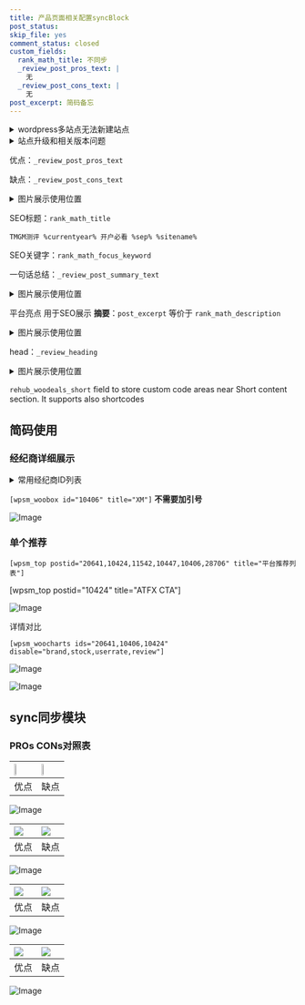 ```yaml
---
title: 产品页面相关配置syncBlock
post_status: 
skip_file: yes
comment_status: closed
custom_fields:
  rank_math_title: 不同步
  _review_post_pros_text: |
    无
  _review_post_cons_text: |
    无
post_excerpt: 简码备忘
---
```

<details><summary>wordpress多站点无法新建站点</summary>

<li>和报错需要清理cookies一样的原因</li>
<li>wp-config.php里面<code>define( 'SUBDOMAIN_INSTALL', false );//子域名安装</code></li>
<li>新建子站点是用<code>define( 'SUBDOMAIN_INSTALL', true);//子域名安装</code> 完成以后，改成<code>false</code></li>
</details>

<details><summary>站点升级和相关版本问题</summary>

<p>wordpress：5.9.9
woocommerce：7.5.1
出现问题的地方：主题选项里面>><strong>Product layout >>compact style</strong></p>
<p>如何出现没有用过的字段 导致无法保存。先导出配置 然后进行修改，后面再次恢复即可。</p>
<p>出现部分字段无法显示时，需要返回默认布局后，对产品进行保存就好了。</p>
<p></p>
</details>

优点：`_review_post_pros_text`

缺点：`_review_post_cons_text`

<details><summary>图片展示使用位置</summary>

<img src="https://prod-files-secure.s3.us-west-2.amazonaws.com/39ed1227-6d7d-4570-be36-9ccd4a2c4241/f51d3d83-55d4-4bdf-9604-f37ec77ab556/Untitled.png?X-Amz-Algorithm=AWS4-HMAC-SHA256&X-Amz-Content-Sha256=UNSIGNED-PAYLOAD&X-Amz-Credential=ASIAZI2LB466YC75SI25%2F20250803%2Fus-west-2%2Fs3%2Faws4_request&X-Amz-Date=20250803T225519Z&X-Amz-Expires=3600&X-Amz-Security-Token=IQoJb3JpZ2luX2VjEPr%2F%2F%2F%2F%2F%2F%2F%2F%2F%2FwEaCXVzLXdlc3QtMiJGMEQCIHQeaRuR5Q9D9g27JiLi%2Fj50v24eGkAzVctSZc9uiIxAAiBeUzODTa2tYuiJ07QjNb8IPfVYLAG1HyG16um2US%2B6Lir%2FAwgzEAAaDDYzNzQyMzE4MzgwNSIMqb8gCVEbek1yhv3hKtwDAh7%2FUvNMsItA4lwVIpe4e0GOdcJPGOhbjDZjBb83F40KIPitdLS%2BsLHDSH%2F7Ca%2BN4mYdzp3PQdU0tWOJ39rTqR8Sp1qYEhV7OH9kzydcNpQNf4iybQIajstUzKidtyu5HMjRmndUe4k18miV3Ov4hE9Ih4WVtGmQOASMZyZM2KXvnWk2%2BB%2Bbxoc8WD%2Fton4R%2B0mORfEeJHLiG1f3BWooTHad0R%2B6UABzq1pQtQrTYFbymLGqCuLXEgL2BakRXMzaBgCI8IgGUKAneXoXAebfzndMna5URCCJN5zcd72KR%2BfXe0n7YtYlumtQVz4eurwEqtjZVsj%2FwAjDRRQD0jUe%2FgQrKmX7XmgPC%2BEqd%2Fh5DxkypKuG7soRvsPibXeTx6T1X77FAqpSlrYt0EI2JujJcyIh5OS385N9lk63an4C7UHfWWirgqYYmcIkjMQdH%2BQ2K62j169r6Y%2F%2BxbkoqD0wZwU0OP%2BSklnRdDSJnW7OLMa1HYqDSdJt6k94l%2B8WmmRZc5SyLIBHmF2cmvAX6VS1QvcU%2BMBCGH7fvfRVfK8Bv0moVdGsjDencZB38%2BfYMJzHOSw%2BUsKQgTTIWtj7%2FtO3tMPPeXp10bfqgC%2BBU0q4RkwA94STQGGqlfbUot4w%2BL%2B%2BxAY6pgGWM8SXvo48BS8RPrpOpLMbgco3wCDnMUGJhYuEUefCRoFxRoZ9Me44XvTtvzwu3W4aja6kM8G3x7gt%2Fu%2B4VisRxlxNh4SrebkychBpy7rK4I0%2B%2BvVbfdKcy7lamne68mcTZCQRHcLMVHgo0bDJeFDzwPPoLesMLYB2MPPuf0YX7ML%2BtBgt9BQyXqAK7OKKM%2BfPQxgWTrkxEoUpHIyyMHK5wmIGQzIV&X-Amz-Signature=63a4661895e8254aee6224a070f1c2490e78976452c01553e13653ca6760d819&X-Amz-SignedHeaders=host&x-amz-checksum-mode=ENABLED&x-id=GetObject" alt="Image">
</details>

SEO标题：`rank_math_title`

`TMGM测评 %currentyear% 开户必看 %sep% %sitename%`

SEO关键字：`rank_math_focus_keyword`

一句话总结：`_review_post_summary_text`

<details><summary>图片展示使用位置</summary>

<img src="https://prod-files-secure.s3.us-west-2.amazonaws.com/39ed1227-6d7d-4570-be36-9ccd4a2c4241/4b96a922-296c-4f4e-8630-d1c870cbce01/Untitled.png?X-Amz-Algorithm=AWS4-HMAC-SHA256&X-Amz-Content-Sha256=UNSIGNED-PAYLOAD&X-Amz-Credential=ASIAZI2LB466TAYIHAGR%2F20250803%2Fus-west-2%2Fs3%2Faws4_request&X-Amz-Date=20250803T225520Z&X-Amz-Expires=3600&X-Amz-Security-Token=IQoJb3JpZ2luX2VjEPr%2F%2F%2F%2F%2F%2F%2F%2F%2F%2FwEaCXVzLXdlc3QtMiJHMEUCIQC8Veb1iSnRkqXsrZtm3TNznRaUU0M9XkByAb8Zhs8augIgLJrf5VsrMU2RmZvBL5zkPn5A5VB7kbNzypW57fQA6MUq%2FwMIMxAAGgw2Mzc0MjMxODM4MDUiDKZTsq%2BeaPqRQTaPlyrcA1jSwkT7V2AEGraWqftCNq66WhiJYAdh0xj8Wt5nuUl%2BHxeMO%2B%2Bs6X7PYmKyieWZjU9L4xUajp%2B1Fjyr9XDy08w7JEBUbtPMqQYk04pF71lgqLgkl9p%2BXzqezd05y%2FnFGluLRDHG9hokMTwgL%2F%2FG2M3K8i%2FvSrbkiE0H1mfBlT4c6xBM95wagSBchM5tS6NrLPDzJXDjySSN75IfyX%2FWxwag3g9r119jyb1qKvSMEW6OFPgBGEOKhB%2FTHWvg6KYTxuQYmkmDZljB3n%2Fcj5cTaXzjBf5zPwqAVDlcRkUse%2F8cI8SBauBKU9UldcW5o7HA9inRRaLk3S2hXQb0BPHEUP9FPShz1bzp2zhFvHXD1xnBbUeLZFY8Cxyl1K1siOMltPDJz1LuHLuFRKYckpv2cGYQ8hIi8WNBp2bZlreSAidJX2JD96GnKMhdKBIxnj%2Fuisf9RQ3AQN42DZldphXAdcSh2cUcW0PnDI8WotNWKc0T1RcP5XIGqKkJkBO4DnpDx0xK5zl4YtEtjney6ovb2gWXC6I1zfk46FYMaG7PRh3dOHVWwyfX5rx1BmdLFK1jdb9fFmDr81Hl1AZKl8Pv5IR5oU29G8WDnV9PN3hS3XvndIdqIUW7NsyO%2BdntMI%2FAvsQGOqUB%2FVgkx3ozud1q62PwoE8dhpo7qByRBTm9R25LUibVPuX30tKzL1tdJiOvo%2FTDGzZxeuLO59UjaXHobdKyCAq1cJh9%2BRC2%2F4a1D7b7jUHxTO91vkCMk6MK4eC9P3BhJzsK52ikbQo%2BXNqottZGqWJhSssMVGUKm7UnTInGpqm8Ufh3qC69%2FUlTtEmeIvc%2FVTzqtK3%2BAVpzMdF5S7qOe0F8CbgC4iyw&X-Amz-Signature=895dadb39cc5085bbcd75b26c744b0248260021179a09ea26059512171ccd248&X-Amz-SignedHeaders=host&x-amz-checksum-mode=ENABLED&x-id=GetObject" alt="Image">
</details>

平台亮点 用于SEO展示 **摘要**：`post_excerpt`  等价于 `rank_math_description`

<details><summary>图片展示使用位置</summary>

<img src="https://prod-files-secure.s3.us-west-2.amazonaws.com/39ed1227-6d7d-4570-be36-9ccd4a2c4241/1ee11f63-b60a-4dfe-a7a7-d58ff23b5d88/Untitled.png?X-Amz-Algorithm=AWS4-HMAC-SHA256&X-Amz-Content-Sha256=UNSIGNED-PAYLOAD&X-Amz-Credential=ASIAZI2LB4662JZOICGU%2F20250803%2Fus-west-2%2Fs3%2Faws4_request&X-Amz-Date=20250803T225520Z&X-Amz-Expires=3600&X-Amz-Security-Token=IQoJb3JpZ2luX2VjEPr%2F%2F%2F%2F%2F%2F%2F%2F%2F%2FwEaCXVzLXdlc3QtMiJGMEQCIBpsRSy7WV6PdiPoGn8pGLUItAIy6ZzwZvf4CNptWN1SAiAd4WjCctAFMDN0e5SuYcrZ668cCQcIWbjwuNiPnLaVPir%2FAwgzEAAaDDYzNzQyMzE4MzgwNSIMt8WL1or1Z7JEsBo6KtwDgmKB840cUP7DcAzhDSu0K2wvhIZZjnhbPWRXclYPfuR6odbOXn6jGasszz27hoL0AbgN0xolngbDm82Z61GiWWwaUSCBfdeSxmPZQb1eyt7aTo6uzjAqUdZYfF526wDGd%2Fp8mAF%2Fxqf18t6S22zo9%2FXoWA7ju8VHA2EaPktijUPVkzlegcMdOh2LeiSOkdfZ3nyVWSEpHb2%2Bzr5MOe%2BiwXDtzpgJMrZEOSmfOuyqX9ZC3GGzt9Ty8U1duLIwO43WFH2YftIkv%2FtAHXLQnLv9KUOndC5nZ9c%2FtIZEJ5%2F9EcNGx%2FQup9nwre5npLr2TU8vAO8ifU63IzD64edMo2LtudoFkzqxUm2%2Fxoem68t35W6JRuDUKp3FjMYIi9j2lVS%2Fn9ILKrWbIERgWPz7lS6BzVM0hMrkNJIwtWgUs0WlHhP1LIobQfDwrvhGSOa4DpXNEQtxDoWOTdyCQvPobWX%2FVtTCLSB1Qd8svE6ayUaaPkqlUL3rX1eirJcf1qut5F3Tfl5VycyoHa%2BaSqOx44yifjQ6dwz82K2vs57XBtCwMGgqWbbGn%2FvEP68L08Vkae5CBanB%2FlqzanhJ%2BxEui6SDG%2BVkPAxzJYQP0DCnFmbkDFnO0DSBEhQwAPN9psMwm8C%2BxAY6pgHQpePaCyL7%2FoiOrvDhXzDfZLVP7IYwTMj%2Fqo20M3YSb8J26nJmpOnjWOCiQspD5FlFJ2QnR62wSPx%2B06wfoXYqyRe9JlqCoUyv%2FBpVqb5a%2FjRNTzZJPCQehskebtZ1bNSMcCydlaE2JqOKN4C7mA7cqYxD28hb%2FNfhhvjXE2agekBBPSk8XIJujO%2BgcqneStprv4TW9jlYeyQJfT69zzhketWCwPF2&X-Amz-Signature=2c674b06103505429867739ae94cf029acd210d1b16a1dc40002eb81685df30f&X-Amz-SignedHeaders=host&x-amz-checksum-mode=ENABLED&x-id=GetObject" alt="Image">
<img src="https://prod-files-secure.s3.us-west-2.amazonaws.com/39ed1227-6d7d-4570-be36-9ccd4a2c4241/ad4118b5-78d8-4fbe-801e-3b29b5d99c01/Untitled.png?X-Amz-Algorithm=AWS4-HMAC-SHA256&X-Amz-Content-Sha256=UNSIGNED-PAYLOAD&X-Amz-Credential=ASIAZI2LB4662JZOICGU%2F20250803%2Fus-west-2%2Fs3%2Faws4_request&X-Amz-Date=20250803T225520Z&X-Amz-Expires=3600&X-Amz-Security-Token=IQoJb3JpZ2luX2VjEPr%2F%2F%2F%2F%2F%2F%2F%2F%2F%2FwEaCXVzLXdlc3QtMiJGMEQCIBpsRSy7WV6PdiPoGn8pGLUItAIy6ZzwZvf4CNptWN1SAiAd4WjCctAFMDN0e5SuYcrZ668cCQcIWbjwuNiPnLaVPir%2FAwgzEAAaDDYzNzQyMzE4MzgwNSIMt8WL1or1Z7JEsBo6KtwDgmKB840cUP7DcAzhDSu0K2wvhIZZjnhbPWRXclYPfuR6odbOXn6jGasszz27hoL0AbgN0xolngbDm82Z61GiWWwaUSCBfdeSxmPZQb1eyt7aTo6uzjAqUdZYfF526wDGd%2Fp8mAF%2Fxqf18t6S22zo9%2FXoWA7ju8VHA2EaPktijUPVkzlegcMdOh2LeiSOkdfZ3nyVWSEpHb2%2Bzr5MOe%2BiwXDtzpgJMrZEOSmfOuyqX9ZC3GGzt9Ty8U1duLIwO43WFH2YftIkv%2FtAHXLQnLv9KUOndC5nZ9c%2FtIZEJ5%2F9EcNGx%2FQup9nwre5npLr2TU8vAO8ifU63IzD64edMo2LtudoFkzqxUm2%2Fxoem68t35W6JRuDUKp3FjMYIi9j2lVS%2Fn9ILKrWbIERgWPz7lS6BzVM0hMrkNJIwtWgUs0WlHhP1LIobQfDwrvhGSOa4DpXNEQtxDoWOTdyCQvPobWX%2FVtTCLSB1Qd8svE6ayUaaPkqlUL3rX1eirJcf1qut5F3Tfl5VycyoHa%2BaSqOx44yifjQ6dwz82K2vs57XBtCwMGgqWbbGn%2FvEP68L08Vkae5CBanB%2FlqzanhJ%2BxEui6SDG%2BVkPAxzJYQP0DCnFmbkDFnO0DSBEhQwAPN9psMwm8C%2BxAY6pgHQpePaCyL7%2FoiOrvDhXzDfZLVP7IYwTMj%2Fqo20M3YSb8J26nJmpOnjWOCiQspD5FlFJ2QnR62wSPx%2B06wfoXYqyRe9JlqCoUyv%2FBpVqb5a%2FjRNTzZJPCQehskebtZ1bNSMcCydlaE2JqOKN4C7mA7cqYxD28hb%2FNfhhvjXE2agekBBPSk8XIJujO%2BgcqneStprv4TW9jlYeyQJfT69zzhketWCwPF2&X-Amz-Signature=465e5d1a735369c548aa9f4b6a497750a250f286f0a777df7c848a68fbe3a226&X-Amz-SignedHeaders=host&x-amz-checksum-mode=ENABLED&x-id=GetObject" alt="Image">
<img src="https://prod-files-secure.s3.us-west-2.amazonaws.com/39ed1227-6d7d-4570-be36-9ccd4a2c4241/a38cf7c9-a79c-4b64-9e94-13589fe0758b/Untitled.png?X-Amz-Algorithm=AWS4-HMAC-SHA256&X-Amz-Content-Sha256=UNSIGNED-PAYLOAD&X-Amz-Credential=ASIAZI2LB4662JZOICGU%2F20250803%2Fus-west-2%2Fs3%2Faws4_request&X-Amz-Date=20250803T225520Z&X-Amz-Expires=3600&X-Amz-Security-Token=IQoJb3JpZ2luX2VjEPr%2F%2F%2F%2F%2F%2F%2F%2F%2F%2FwEaCXVzLXdlc3QtMiJGMEQCIBpsRSy7WV6PdiPoGn8pGLUItAIy6ZzwZvf4CNptWN1SAiAd4WjCctAFMDN0e5SuYcrZ668cCQcIWbjwuNiPnLaVPir%2FAwgzEAAaDDYzNzQyMzE4MzgwNSIMt8WL1or1Z7JEsBo6KtwDgmKB840cUP7DcAzhDSu0K2wvhIZZjnhbPWRXclYPfuR6odbOXn6jGasszz27hoL0AbgN0xolngbDm82Z61GiWWwaUSCBfdeSxmPZQb1eyt7aTo6uzjAqUdZYfF526wDGd%2Fp8mAF%2Fxqf18t6S22zo9%2FXoWA7ju8VHA2EaPktijUPVkzlegcMdOh2LeiSOkdfZ3nyVWSEpHb2%2Bzr5MOe%2BiwXDtzpgJMrZEOSmfOuyqX9ZC3GGzt9Ty8U1duLIwO43WFH2YftIkv%2FtAHXLQnLv9KUOndC5nZ9c%2FtIZEJ5%2F9EcNGx%2FQup9nwre5npLr2TU8vAO8ifU63IzD64edMo2LtudoFkzqxUm2%2Fxoem68t35W6JRuDUKp3FjMYIi9j2lVS%2Fn9ILKrWbIERgWPz7lS6BzVM0hMrkNJIwtWgUs0WlHhP1LIobQfDwrvhGSOa4DpXNEQtxDoWOTdyCQvPobWX%2FVtTCLSB1Qd8svE6ayUaaPkqlUL3rX1eirJcf1qut5F3Tfl5VycyoHa%2BaSqOx44yifjQ6dwz82K2vs57XBtCwMGgqWbbGn%2FvEP68L08Vkae5CBanB%2FlqzanhJ%2BxEui6SDG%2BVkPAxzJYQP0DCnFmbkDFnO0DSBEhQwAPN9psMwm8C%2BxAY6pgHQpePaCyL7%2FoiOrvDhXzDfZLVP7IYwTMj%2Fqo20M3YSb8J26nJmpOnjWOCiQspD5FlFJ2QnR62wSPx%2B06wfoXYqyRe9JlqCoUyv%2FBpVqb5a%2FjRNTzZJPCQehskebtZ1bNSMcCydlaE2JqOKN4C7mA7cqYxD28hb%2FNfhhvjXE2agekBBPSk8XIJujO%2BgcqneStprv4TW9jlYeyQJfT69zzhketWCwPF2&X-Amz-Signature=cfebbc9f22c04cef0e0101bbbebe8dedc7fdbb66117fa1637a6612969d28dd84&X-Amz-SignedHeaders=host&x-amz-checksum-mode=ENABLED&x-id=GetObject" alt="Image">
<img src="https://prod-files-secure.s3.us-west-2.amazonaws.com/39ed1227-6d7d-4570-be36-9ccd4a2c4241/7da6fc1e-d2ac-42ae-8c75-cb5749aa18f6/Untitled.png?X-Amz-Algorithm=AWS4-HMAC-SHA256&X-Amz-Content-Sha256=UNSIGNED-PAYLOAD&X-Amz-Credential=ASIAZI2LB4662JZOICGU%2F20250803%2Fus-west-2%2Fs3%2Faws4_request&X-Amz-Date=20250803T225520Z&X-Amz-Expires=3600&X-Amz-Security-Token=IQoJb3JpZ2luX2VjEPr%2F%2F%2F%2F%2F%2F%2F%2F%2F%2FwEaCXVzLXdlc3QtMiJGMEQCIBpsRSy7WV6PdiPoGn8pGLUItAIy6ZzwZvf4CNptWN1SAiAd4WjCctAFMDN0e5SuYcrZ668cCQcIWbjwuNiPnLaVPir%2FAwgzEAAaDDYzNzQyMzE4MzgwNSIMt8WL1or1Z7JEsBo6KtwDgmKB840cUP7DcAzhDSu0K2wvhIZZjnhbPWRXclYPfuR6odbOXn6jGasszz27hoL0AbgN0xolngbDm82Z61GiWWwaUSCBfdeSxmPZQb1eyt7aTo6uzjAqUdZYfF526wDGd%2Fp8mAF%2Fxqf18t6S22zo9%2FXoWA7ju8VHA2EaPktijUPVkzlegcMdOh2LeiSOkdfZ3nyVWSEpHb2%2Bzr5MOe%2BiwXDtzpgJMrZEOSmfOuyqX9ZC3GGzt9Ty8U1duLIwO43WFH2YftIkv%2FtAHXLQnLv9KUOndC5nZ9c%2FtIZEJ5%2F9EcNGx%2FQup9nwre5npLr2TU8vAO8ifU63IzD64edMo2LtudoFkzqxUm2%2Fxoem68t35W6JRuDUKp3FjMYIi9j2lVS%2Fn9ILKrWbIERgWPz7lS6BzVM0hMrkNJIwtWgUs0WlHhP1LIobQfDwrvhGSOa4DpXNEQtxDoWOTdyCQvPobWX%2FVtTCLSB1Qd8svE6ayUaaPkqlUL3rX1eirJcf1qut5F3Tfl5VycyoHa%2BaSqOx44yifjQ6dwz82K2vs57XBtCwMGgqWbbGn%2FvEP68L08Vkae5CBanB%2FlqzanhJ%2BxEui6SDG%2BVkPAxzJYQP0DCnFmbkDFnO0DSBEhQwAPN9psMwm8C%2BxAY6pgHQpePaCyL7%2FoiOrvDhXzDfZLVP7IYwTMj%2Fqo20M3YSb8J26nJmpOnjWOCiQspD5FlFJ2QnR62wSPx%2B06wfoXYqyRe9JlqCoUyv%2FBpVqb5a%2FjRNTzZJPCQehskebtZ1bNSMcCydlaE2JqOKN4C7mA7cqYxD28hb%2FNfhhvjXE2agekBBPSk8XIJujO%2BgcqneStprv4TW9jlYeyQJfT69zzhketWCwPF2&X-Amz-Signature=766d2567e7859a35ca4e3fd3b5b0d37f84007739a8db88b22c14883bbfc5bdac&X-Amz-SignedHeaders=host&x-amz-checksum-mode=ENABLED&x-id=GetObject" alt="Image">
<img src="https://prod-files-secure.s3.us-west-2.amazonaws.com/39ed1227-6d7d-4570-be36-9ccd4a2c4241/7e97f40a-eaee-47f5-b2f9-475f96808fa7/Untitled.png?X-Amz-Algorithm=AWS4-HMAC-SHA256&X-Amz-Content-Sha256=UNSIGNED-PAYLOAD&X-Amz-Credential=ASIAZI2LB4662JZOICGU%2F20250803%2Fus-west-2%2Fs3%2Faws4_request&X-Amz-Date=20250803T225520Z&X-Amz-Expires=3600&X-Amz-Security-Token=IQoJb3JpZ2luX2VjEPr%2F%2F%2F%2F%2F%2F%2F%2F%2F%2FwEaCXVzLXdlc3QtMiJGMEQCIBpsRSy7WV6PdiPoGn8pGLUItAIy6ZzwZvf4CNptWN1SAiAd4WjCctAFMDN0e5SuYcrZ668cCQcIWbjwuNiPnLaVPir%2FAwgzEAAaDDYzNzQyMzE4MzgwNSIMt8WL1or1Z7JEsBo6KtwDgmKB840cUP7DcAzhDSu0K2wvhIZZjnhbPWRXclYPfuR6odbOXn6jGasszz27hoL0AbgN0xolngbDm82Z61GiWWwaUSCBfdeSxmPZQb1eyt7aTo6uzjAqUdZYfF526wDGd%2Fp8mAF%2Fxqf18t6S22zo9%2FXoWA7ju8VHA2EaPktijUPVkzlegcMdOh2LeiSOkdfZ3nyVWSEpHb2%2Bzr5MOe%2BiwXDtzpgJMrZEOSmfOuyqX9ZC3GGzt9Ty8U1duLIwO43WFH2YftIkv%2FtAHXLQnLv9KUOndC5nZ9c%2FtIZEJ5%2F9EcNGx%2FQup9nwre5npLr2TU8vAO8ifU63IzD64edMo2LtudoFkzqxUm2%2Fxoem68t35W6JRuDUKp3FjMYIi9j2lVS%2Fn9ILKrWbIERgWPz7lS6BzVM0hMrkNJIwtWgUs0WlHhP1LIobQfDwrvhGSOa4DpXNEQtxDoWOTdyCQvPobWX%2FVtTCLSB1Qd8svE6ayUaaPkqlUL3rX1eirJcf1qut5F3Tfl5VycyoHa%2BaSqOx44yifjQ6dwz82K2vs57XBtCwMGgqWbbGn%2FvEP68L08Vkae5CBanB%2FlqzanhJ%2BxEui6SDG%2BVkPAxzJYQP0DCnFmbkDFnO0DSBEhQwAPN9psMwm8C%2BxAY6pgHQpePaCyL7%2FoiOrvDhXzDfZLVP7IYwTMj%2Fqo20M3YSb8J26nJmpOnjWOCiQspD5FlFJ2QnR62wSPx%2B06wfoXYqyRe9JlqCoUyv%2FBpVqb5a%2FjRNTzZJPCQehskebtZ1bNSMcCydlaE2JqOKN4C7mA7cqYxD28hb%2FNfhhvjXE2agekBBPSk8XIJujO%2BgcqneStprv4TW9jlYeyQJfT69zzhketWCwPF2&X-Amz-Signature=2644a6f501837c018fefdf39d7ac1da83fe76d016eef87046b96d838224f2e2d&X-Amz-SignedHeaders=host&x-amz-checksum-mode=ENABLED&x-id=GetObject" alt="Image">
</details>

head：`_review_heading`

<details><summary>图片展示使用位置</summary>

<img src="https://prod-files-secure.s3.us-west-2.amazonaws.com/39ed1227-6d7d-4570-be36-9ccd4a2c4241/3a4650ad-9887-415c-889a-edd51fa54f27/Untitled.png?X-Amz-Algorithm=AWS4-HMAC-SHA256&X-Amz-Content-Sha256=UNSIGNED-PAYLOAD&X-Amz-Credential=ASIAZI2LB46652PXOGDV%2F20250803%2Fus-west-2%2Fs3%2Faws4_request&X-Amz-Date=20250803T225520Z&X-Amz-Expires=3600&X-Amz-Security-Token=IQoJb3JpZ2luX2VjEPr%2F%2F%2F%2F%2F%2F%2F%2F%2F%2FwEaCXVzLXdlc3QtMiJIMEYCIQC6rejK8vpMDojgYsRuMfWpA9CuyOTbrD%2BKEqmsU6ikdgIhAJM0mJPcfRcvcMXNdLa14BT7KHjYnUE8RQM38%2F4svI9wKv8DCDMQABoMNjM3NDIzMTgzODA1Igx2JsVK5l7PEUuqWQwq3AMn5UDARMEcV7hal6JOhWTjjp6LCKw8%2BfpU5D0VLNTpQQ20VuapQOW7%2Bh9os2KbAkIWt01Jkt4Ja5%2Bbwtzex%2B3Vnt7jezoF3OYTa9l5zGCAL%2BGWsP0b%2FoVYNp8B8zCQ6eGPZhCiVkrqFfBtLsxrUOlldI9iMHwAAHPBEC7wMsIh%2Bs0gEsk9mvzXMS%2BubhyOVwAWDWQFSfDsOwCyDVdfq%2F1xSvz9oPJkxjt4CSgnGKHoDw6vsVVSNu0txUxpNpnMJG4PbOrCTdgnWAUVfL4m4uqaF7tJt3pxiEByvvCTTgOPGDq2wu9sH5vlvHiOQvYb%2Flyxenx%2FScCx5wNOxdW2D3I%2FUldbyX%2BE5LxQcz75siySjULPtgTzSPIqVn4wGQFm9bjjVjopaB3mgS9M46%2FcOOD6SQEsvF%2BlPHiAGYE87oBSUQhzGxjFliBjnoRgq92tDbur6uCi2cOB9rq8ym9QrqNuQOLqHiukSj06GPQMKyt%2FXfwd%2Bki7j5IbPVSwnXI%2FFYDEDcfm%2BWn6kn7TLXeop0bqkuhALNYqUy9PJc%2BeUPm1nYN6DkWpj%2BdSOxCUwsc5K%2BlBzegBZDrApssrzxwyL7wTIguSj8tUM4EUw9HzM7wZTi3Uwf4zdFiZb5pGmzCcwL7EBjqkATGsVCSX1ZgW84s9c%2BtOjlMoBIVxRAH5NahxENPhFFpGyle7P4rakqaJIRtjeQRPTeOHbQRPfRIUnMzujZPYTtvEvvlq%2Fmim9E2hjvPQlv%2F%2FV82AQgcSgCJVuB9xZscE7FJcCkKZx%2FNK2CT4PfRa5yd5YsHxcMXxkQINrl2faRh1l%2BLNWpXr1cct4orRRleDfAz93TqssZAYcWzLnOij3wCyIxL7&X-Amz-Signature=61667d145c59c19bd75f0628bff50591c2b68a7fd2171f710598d4fee9464018&X-Amz-SignedHeaders=host&x-amz-checksum-mode=ENABLED&x-id=GetObject" alt="Image">
</details>

`rehub_woodeals_short`	field to store custom code areas near Short content section. It supports also shortcodes



## 简码使用

### 经纪商详细展示

<details><summary>常用经纪商ID列表</summary>

<pre><code class="php">嘉盛 ===> 20641  [wpsm_woobox id="20641" title="嘉盛"]
易信easymarkets ===> 11542  [wpsm_woobox id="11542" title="易信easymarkets"]
ATFX外汇 ===> 10424  [wpsm_woobox id="10424" title="ATFX"]
XM ===> 10406  [wpsm_woobox id="10406" title="XM"]
TMGM ===> 29622  [wpsm_woobox id="29622" title="TMGM"]
HYCM ===> 10447  [wpsm_woobox id="10447" title="HYCM"]
fpmarkets澳福外汇 ===> 20639  [wpsm_woobox id="20639" title="fpmarkets澳福外汇"]</code></pre>
</details>

`[wpsm_woobox id="10406" title="XM"]` **不需要加引号**

![Image](https://prod-files-secure.s3.us-west-2.amazonaws.com/39ed1227-6d7d-4570-be36-9ccd4a2c4241/4f898f9d-0fa7-4e43-acd3-ac6bc7be575a/Untitled.png?X-Amz-Algorithm=AWS4-HMAC-SHA256&X-Amz-Content-Sha256=UNSIGNED-PAYLOAD&X-Amz-Credential=ASIAZI2LB466SDGAD3U4%2F20250803%2Fus-west-2%2Fs3%2Faws4_request&X-Amz-Date=20250803T225518Z&X-Amz-Expires=3600&X-Amz-Security-Token=IQoJb3JpZ2luX2VjEPr%2F%2F%2F%2F%2F%2F%2F%2F%2F%2FwEaCXVzLXdlc3QtMiJHMEUCIQDyQ%2BV5V5D20knAJ52mtyi7SP0KPQkvBThEljbHM5DVSgIgaMxSp6%2FfbFpvE97yP5U8652yfCm4Sia1D%2B5U5VPuvOsq%2FwMIMxAAGgw2Mzc0MjMxODM4MDUiDA8QsHmymg51oiIqXSrcA0LjzoOuKJSpIzJXcDZPovhFMT3nHB9DXCMBeIAH4BDKA3CFGqdA%2Foo62bUUod6Q6eWTxQp%2B5wVohyPQ6PNzG6C5l1sZyWPbCx9oRiEeoqXAC9ptPwISx6iNH%2F%2FngpkhN%2Fub%2FRdiuJa4jh23Ldsu1HplHUSuA7GEomZh3Zb0k%2BC0I5KRCfrLcAk6uWYDZD7S1TsTj66Sywz9ovZzbEZaSfX7uFZSq1OPNZ1nLd5ifkuOc4D%2BI7%2Fij2f80oN9DlkwsRVSgPvNdwcAF701VANL8X6WXy3QpLyx8lIW4MPASF3pqvBu9yFg%2BswSA%2F55hfNi51KHFOVQ5obHdltAExm3GPtUog6l467%2F9GMEMZoZK1Q%2FTXCo5DjAj4lEGUBWaS939RJJWff7w3wq0suo1zwMbpteufGH7B49CqVPsiNj0dZsctSE8Iwx99Oipf4adrmEHVdq2xDlCR82cPAS%2BbGkp7ICjsJqoZs3rlSKQ2%2FwA4Ix5xKB72J29J%2BtaI9yjRrA5uOfA6Agc4XgoT6HG2U2TSl%2BhqkgdILmVZzqnjh3uHu7PN6DeuEhRsieUIt6saABBwhF6%2BXqwyw5E0pRnKQ3TbjHpidJd7PY7bkM56wuTvA6YJtEX%2BBq8tFhAxgQMPi%2FvsQGOqUBwHvDzR2YXO4XypiVPgLVBdVSst5wn9yFXADZTX9yG0iI%2F%2BMFWBLumtJHsDJjpeAIPllGLVvYJYb0TxvU%2ByPxu1LPyM%2Bi35hzJVQBNXvUS62AfiBdXyBB3%2FYqVQWiVSu0dJ%2F%2B4lD0Me9K5K2Ru7LsJQo1%2F0E3AXP%2BvrymAf5xxT2pdYh4LEzCUP5SqdmSeIx4AmYx%2Fh2qSeZSdHbOnV%2BNqJEW2%2FLL&X-Amz-Signature=7cf39a5ffc61cd63fdf67534bb82d95e44221f99d5a747aba6baf42eb30aa6cd&X-Amz-SignedHeaders=host&x-amz-checksum-mode=ENABLED&x-id=GetObject)

### 单个推荐
`[wpsm_top postid="20641,10424,11542,10447,10406,28706" title="平台推荐列表"]`

[wpsm_top postid="10424" title="ATFX CTA"]

![Image](https://prod-files-secure.s3.us-west-2.amazonaws.com/39ed1227-6d7d-4570-be36-9ccd4a2c4241/5ac620dc-51a8-48b6-b55d-91f47299193c/Untitled.png?X-Amz-Algorithm=AWS4-HMAC-SHA256&X-Amz-Content-Sha256=UNSIGNED-PAYLOAD&X-Amz-Credential=ASIAZI2LB466SDGAD3U4%2F20250803%2Fus-west-2%2Fs3%2Faws4_request&X-Amz-Date=20250803T225518Z&X-Amz-Expires=3600&X-Amz-Security-Token=IQoJb3JpZ2luX2VjEPr%2F%2F%2F%2F%2F%2F%2F%2F%2F%2FwEaCXVzLXdlc3QtMiJHMEUCIQDyQ%2BV5V5D20knAJ52mtyi7SP0KPQkvBThEljbHM5DVSgIgaMxSp6%2FfbFpvE97yP5U8652yfCm4Sia1D%2B5U5VPuvOsq%2FwMIMxAAGgw2Mzc0MjMxODM4MDUiDA8QsHmymg51oiIqXSrcA0LjzoOuKJSpIzJXcDZPovhFMT3nHB9DXCMBeIAH4BDKA3CFGqdA%2Foo62bUUod6Q6eWTxQp%2B5wVohyPQ6PNzG6C5l1sZyWPbCx9oRiEeoqXAC9ptPwISx6iNH%2F%2FngpkhN%2Fub%2FRdiuJa4jh23Ldsu1HplHUSuA7GEomZh3Zb0k%2BC0I5KRCfrLcAk6uWYDZD7S1TsTj66Sywz9ovZzbEZaSfX7uFZSq1OPNZ1nLd5ifkuOc4D%2BI7%2Fij2f80oN9DlkwsRVSgPvNdwcAF701VANL8X6WXy3QpLyx8lIW4MPASF3pqvBu9yFg%2BswSA%2F55hfNi51KHFOVQ5obHdltAExm3GPtUog6l467%2F9GMEMZoZK1Q%2FTXCo5DjAj4lEGUBWaS939RJJWff7w3wq0suo1zwMbpteufGH7B49CqVPsiNj0dZsctSE8Iwx99Oipf4adrmEHVdq2xDlCR82cPAS%2BbGkp7ICjsJqoZs3rlSKQ2%2FwA4Ix5xKB72J29J%2BtaI9yjRrA5uOfA6Agc4XgoT6HG2U2TSl%2BhqkgdILmVZzqnjh3uHu7PN6DeuEhRsieUIt6saABBwhF6%2BXqwyw5E0pRnKQ3TbjHpidJd7PY7bkM56wuTvA6YJtEX%2BBq8tFhAxgQMPi%2FvsQGOqUBwHvDzR2YXO4XypiVPgLVBdVSst5wn9yFXADZTX9yG0iI%2F%2BMFWBLumtJHsDJjpeAIPllGLVvYJYb0TxvU%2ByPxu1LPyM%2Bi35hzJVQBNXvUS62AfiBdXyBB3%2FYqVQWiVSu0dJ%2F%2B4lD0Me9K5K2Ru7LsJQo1%2F0E3AXP%2BvrymAf5xxT2pdYh4LEzCUP5SqdmSeIx4AmYx%2Fh2qSeZSdHbOnV%2BNqJEW2%2FLL&X-Amz-Signature=789cd302e281235077b556fea2102040792adcebfbe881fa65f8b325f0937e39&X-Amz-SignedHeaders=host&x-amz-checksum-mode=ENABLED&x-id=GetObject)

详情对比

`[wpsm_woocharts ids="20641,10406,10424" disable="brand,stock,userrate,review"]`

![Image](https://prod-files-secure.s3.us-west-2.amazonaws.com/39ed1227-6d7d-4570-be36-9ccd4a2c4241/bf3ba45f-b9f3-4295-8aef-b4a495fd25f4/Untitled.png?X-Amz-Algorithm=AWS4-HMAC-SHA256&X-Amz-Content-Sha256=UNSIGNED-PAYLOAD&X-Amz-Credential=ASIAZI2LB466SDGAD3U4%2F20250803%2Fus-west-2%2Fs3%2Faws4_request&X-Amz-Date=20250803T225518Z&X-Amz-Expires=3600&X-Amz-Security-Token=IQoJb3JpZ2luX2VjEPr%2F%2F%2F%2F%2F%2F%2F%2F%2F%2FwEaCXVzLXdlc3QtMiJHMEUCIQDyQ%2BV5V5D20knAJ52mtyi7SP0KPQkvBThEljbHM5DVSgIgaMxSp6%2FfbFpvE97yP5U8652yfCm4Sia1D%2B5U5VPuvOsq%2FwMIMxAAGgw2Mzc0MjMxODM4MDUiDA8QsHmymg51oiIqXSrcA0LjzoOuKJSpIzJXcDZPovhFMT3nHB9DXCMBeIAH4BDKA3CFGqdA%2Foo62bUUod6Q6eWTxQp%2B5wVohyPQ6PNzG6C5l1sZyWPbCx9oRiEeoqXAC9ptPwISx6iNH%2F%2FngpkhN%2Fub%2FRdiuJa4jh23Ldsu1HplHUSuA7GEomZh3Zb0k%2BC0I5KRCfrLcAk6uWYDZD7S1TsTj66Sywz9ovZzbEZaSfX7uFZSq1OPNZ1nLd5ifkuOc4D%2BI7%2Fij2f80oN9DlkwsRVSgPvNdwcAF701VANL8X6WXy3QpLyx8lIW4MPASF3pqvBu9yFg%2BswSA%2F55hfNi51KHFOVQ5obHdltAExm3GPtUog6l467%2F9GMEMZoZK1Q%2FTXCo5DjAj4lEGUBWaS939RJJWff7w3wq0suo1zwMbpteufGH7B49CqVPsiNj0dZsctSE8Iwx99Oipf4adrmEHVdq2xDlCR82cPAS%2BbGkp7ICjsJqoZs3rlSKQ2%2FwA4Ix5xKB72J29J%2BtaI9yjRrA5uOfA6Agc4XgoT6HG2U2TSl%2BhqkgdILmVZzqnjh3uHu7PN6DeuEhRsieUIt6saABBwhF6%2BXqwyw5E0pRnKQ3TbjHpidJd7PY7bkM56wuTvA6YJtEX%2BBq8tFhAxgQMPi%2FvsQGOqUBwHvDzR2YXO4XypiVPgLVBdVSst5wn9yFXADZTX9yG0iI%2F%2BMFWBLumtJHsDJjpeAIPllGLVvYJYb0TxvU%2ByPxu1LPyM%2Bi35hzJVQBNXvUS62AfiBdXyBB3%2FYqVQWiVSu0dJ%2F%2B4lD0Me9K5K2Ru7LsJQo1%2F0E3AXP%2BvrymAf5xxT2pdYh4LEzCUP5SqdmSeIx4AmYx%2Fh2qSeZSdHbOnV%2BNqJEW2%2FLL&X-Amz-Signature=e63f1c51b3db1589261bdac9878b32ebd197fcbfcc066fbe53f666955c1e83ef&X-Amz-SignedHeaders=host&x-amz-checksum-mode=ENABLED&x-id=GetObject)

![Image](https://prod-files-secure.s3.us-west-2.amazonaws.com/39ed1227-6d7d-4570-be36-9ccd4a2c4241/30bc56ef-f383-4b48-9768-2ebc9e436ec0/Untitled.png?X-Amz-Algorithm=AWS4-HMAC-SHA256&X-Amz-Content-Sha256=UNSIGNED-PAYLOAD&X-Amz-Credential=ASIAZI2LB466SDGAD3U4%2F20250803%2Fus-west-2%2Fs3%2Faws4_request&X-Amz-Date=20250803T225518Z&X-Amz-Expires=3600&X-Amz-Security-Token=IQoJb3JpZ2luX2VjEPr%2F%2F%2F%2F%2F%2F%2F%2F%2F%2FwEaCXVzLXdlc3QtMiJHMEUCIQDyQ%2BV5V5D20knAJ52mtyi7SP0KPQkvBThEljbHM5DVSgIgaMxSp6%2FfbFpvE97yP5U8652yfCm4Sia1D%2B5U5VPuvOsq%2FwMIMxAAGgw2Mzc0MjMxODM4MDUiDA8QsHmymg51oiIqXSrcA0LjzoOuKJSpIzJXcDZPovhFMT3nHB9DXCMBeIAH4BDKA3CFGqdA%2Foo62bUUod6Q6eWTxQp%2B5wVohyPQ6PNzG6C5l1sZyWPbCx9oRiEeoqXAC9ptPwISx6iNH%2F%2FngpkhN%2Fub%2FRdiuJa4jh23Ldsu1HplHUSuA7GEomZh3Zb0k%2BC0I5KRCfrLcAk6uWYDZD7S1TsTj66Sywz9ovZzbEZaSfX7uFZSq1OPNZ1nLd5ifkuOc4D%2BI7%2Fij2f80oN9DlkwsRVSgPvNdwcAF701VANL8X6WXy3QpLyx8lIW4MPASF3pqvBu9yFg%2BswSA%2F55hfNi51KHFOVQ5obHdltAExm3GPtUog6l467%2F9GMEMZoZK1Q%2FTXCo5DjAj4lEGUBWaS939RJJWff7w3wq0suo1zwMbpteufGH7B49CqVPsiNj0dZsctSE8Iwx99Oipf4adrmEHVdq2xDlCR82cPAS%2BbGkp7ICjsJqoZs3rlSKQ2%2FwA4Ix5xKB72J29J%2BtaI9yjRrA5uOfA6Agc4XgoT6HG2U2TSl%2BhqkgdILmVZzqnjh3uHu7PN6DeuEhRsieUIt6saABBwhF6%2BXqwyw5E0pRnKQ3TbjHpidJd7PY7bkM56wuTvA6YJtEX%2BBq8tFhAxgQMPi%2FvsQGOqUBwHvDzR2YXO4XypiVPgLVBdVSst5wn9yFXADZTX9yG0iI%2F%2BMFWBLumtJHsDJjpeAIPllGLVvYJYb0TxvU%2ByPxu1LPyM%2Bi35hzJVQBNXvUS62AfiBdXyBB3%2FYqVQWiVSu0dJ%2F%2B4lD0Me9K5K2Ru7LsJQo1%2F0E3AXP%2BvrymAf5xxT2pdYh4LEzCUP5SqdmSeIx4AmYx%2Fh2qSeZSdHbOnV%2BNqJEW2%2FLL&X-Amz-Signature=c4547bce1388f5c9d0845550433faf7663b7ef26a2b734c84b4a516a8f807843&X-Amz-SignedHeaders=host&x-amz-checksum-mode=ENABLED&x-id=GetObject)

## sync同步模块

### PROs CONs对照表

| <img src="https://cdn.ifttt.fun/gh/jarlin8/OSS@main/icons/customize/pros.svg" height="auto" width="37.3%"> | <img src="https://cdn.ifttt.fun/gh/jarlin8/OSS@main/icons/customize/cons.svg" height="auto" width="28.8%"> |
| :--- | :--- |
| 优点 | 缺点 |

![Image](https://prod-files-secure.s3.us-west-2.amazonaws.com/39ed1227-6d7d-4570-be36-9ccd4a2c4241/8742b755-dfb5-4004-9a5f-d6e561664bd8/Untitled.png?X-Amz-Algorithm=AWS4-HMAC-SHA256&X-Amz-Content-Sha256=UNSIGNED-PAYLOAD&X-Amz-Credential=ASIAZI2LB466SDGAD3U4%2F20250803%2Fus-west-2%2Fs3%2Faws4_request&X-Amz-Date=20250803T225518Z&X-Amz-Expires=3600&X-Amz-Security-Token=IQoJb3JpZ2luX2VjEPr%2F%2F%2F%2F%2F%2F%2F%2F%2F%2FwEaCXVzLXdlc3QtMiJHMEUCIQDyQ%2BV5V5D20knAJ52mtyi7SP0KPQkvBThEljbHM5DVSgIgaMxSp6%2FfbFpvE97yP5U8652yfCm4Sia1D%2B5U5VPuvOsq%2FwMIMxAAGgw2Mzc0MjMxODM4MDUiDA8QsHmymg51oiIqXSrcA0LjzoOuKJSpIzJXcDZPovhFMT3nHB9DXCMBeIAH4BDKA3CFGqdA%2Foo62bUUod6Q6eWTxQp%2B5wVohyPQ6PNzG6C5l1sZyWPbCx9oRiEeoqXAC9ptPwISx6iNH%2F%2FngpkhN%2Fub%2FRdiuJa4jh23Ldsu1HplHUSuA7GEomZh3Zb0k%2BC0I5KRCfrLcAk6uWYDZD7S1TsTj66Sywz9ovZzbEZaSfX7uFZSq1OPNZ1nLd5ifkuOc4D%2BI7%2Fij2f80oN9DlkwsRVSgPvNdwcAF701VANL8X6WXy3QpLyx8lIW4MPASF3pqvBu9yFg%2BswSA%2F55hfNi51KHFOVQ5obHdltAExm3GPtUog6l467%2F9GMEMZoZK1Q%2FTXCo5DjAj4lEGUBWaS939RJJWff7w3wq0suo1zwMbpteufGH7B49CqVPsiNj0dZsctSE8Iwx99Oipf4adrmEHVdq2xDlCR82cPAS%2BbGkp7ICjsJqoZs3rlSKQ2%2FwA4Ix5xKB72J29J%2BtaI9yjRrA5uOfA6Agc4XgoT6HG2U2TSl%2BhqkgdILmVZzqnjh3uHu7PN6DeuEhRsieUIt6saABBwhF6%2BXqwyw5E0pRnKQ3TbjHpidJd7PY7bkM56wuTvA6YJtEX%2BBq8tFhAxgQMPi%2FvsQGOqUBwHvDzR2YXO4XypiVPgLVBdVSst5wn9yFXADZTX9yG0iI%2F%2BMFWBLumtJHsDJjpeAIPllGLVvYJYb0TxvU%2ByPxu1LPyM%2Bi35hzJVQBNXvUS62AfiBdXyBB3%2FYqVQWiVSu0dJ%2F%2B4lD0Me9K5K2Ru7LsJQo1%2F0E3AXP%2BvrymAf5xxT2pdYh4LEzCUP5SqdmSeIx4AmYx%2Fh2qSeZSdHbOnV%2BNqJEW2%2FLL&X-Amz-Signature=c1016350df3efa8e6b7b180fa1651660f396b9bf9e1359e0c0e0bcd460548c2c&X-Amz-SignedHeaders=host&x-amz-checksum-mode=ENABLED&x-id=GetObject)

| <img src="https://cdn.ifttt.fun/gh/jarlin8/OSS@main/icons/customize/pros1.svg" height="auto"> | <img src="https://cdn.ifttt.fun/gh/jarlin8/OSS@main/icons/customize/cons1.svg" height="auto"> |
| :--- | :--- |
| 优点 | 缺点 |

![Image](https://prod-files-secure.s3.us-west-2.amazonaws.com/39ed1227-6d7d-4570-be36-9ccd4a2c4241/806358f8-c9c4-4e17-bb35-c6c76a5397a5/Untitled.png?X-Amz-Algorithm=AWS4-HMAC-SHA256&X-Amz-Content-Sha256=UNSIGNED-PAYLOAD&X-Amz-Credential=ASIAZI2LB466SDGAD3U4%2F20250803%2Fus-west-2%2Fs3%2Faws4_request&X-Amz-Date=20250803T225518Z&X-Amz-Expires=3600&X-Amz-Security-Token=IQoJb3JpZ2luX2VjEPr%2F%2F%2F%2F%2F%2F%2F%2F%2F%2FwEaCXVzLXdlc3QtMiJHMEUCIQDyQ%2BV5V5D20knAJ52mtyi7SP0KPQkvBThEljbHM5DVSgIgaMxSp6%2FfbFpvE97yP5U8652yfCm4Sia1D%2B5U5VPuvOsq%2FwMIMxAAGgw2Mzc0MjMxODM4MDUiDA8QsHmymg51oiIqXSrcA0LjzoOuKJSpIzJXcDZPovhFMT3nHB9DXCMBeIAH4BDKA3CFGqdA%2Foo62bUUod6Q6eWTxQp%2B5wVohyPQ6PNzG6C5l1sZyWPbCx9oRiEeoqXAC9ptPwISx6iNH%2F%2FngpkhN%2Fub%2FRdiuJa4jh23Ldsu1HplHUSuA7GEomZh3Zb0k%2BC0I5KRCfrLcAk6uWYDZD7S1TsTj66Sywz9ovZzbEZaSfX7uFZSq1OPNZ1nLd5ifkuOc4D%2BI7%2Fij2f80oN9DlkwsRVSgPvNdwcAF701VANL8X6WXy3QpLyx8lIW4MPASF3pqvBu9yFg%2BswSA%2F55hfNi51KHFOVQ5obHdltAExm3GPtUog6l467%2F9GMEMZoZK1Q%2FTXCo5DjAj4lEGUBWaS939RJJWff7w3wq0suo1zwMbpteufGH7B49CqVPsiNj0dZsctSE8Iwx99Oipf4adrmEHVdq2xDlCR82cPAS%2BbGkp7ICjsJqoZs3rlSKQ2%2FwA4Ix5xKB72J29J%2BtaI9yjRrA5uOfA6Agc4XgoT6HG2U2TSl%2BhqkgdILmVZzqnjh3uHu7PN6DeuEhRsieUIt6saABBwhF6%2BXqwyw5E0pRnKQ3TbjHpidJd7PY7bkM56wuTvA6YJtEX%2BBq8tFhAxgQMPi%2FvsQGOqUBwHvDzR2YXO4XypiVPgLVBdVSst5wn9yFXADZTX9yG0iI%2F%2BMFWBLumtJHsDJjpeAIPllGLVvYJYb0TxvU%2ByPxu1LPyM%2Bi35hzJVQBNXvUS62AfiBdXyBB3%2FYqVQWiVSu0dJ%2F%2B4lD0Me9K5K2Ru7LsJQo1%2F0E3AXP%2BvrymAf5xxT2pdYh4LEzCUP5SqdmSeIx4AmYx%2Fh2qSeZSdHbOnV%2BNqJEW2%2FLL&X-Amz-Signature=f9f64891d87a22e3bcc2797a0474afaa9f4fe67bfe73125b225813ec512bc404&X-Amz-SignedHeaders=host&x-amz-checksum-mode=ENABLED&x-id=GetObject)

| <img src="https://cdn.ifttt.fun/gh/jarlin8/OSS@main/icons/customize/pros2.svg" height="auto"> | <img src="https://cdn.ifttt.fun/gh/jarlin8/OSS@main/icons/customize/cons2.svg" height="auto"> |
| :--- | :--- |
| 优点 | 缺点 |

![Image](https://prod-files-secure.s3.us-west-2.amazonaws.com/39ed1227-6d7d-4570-be36-9ccd4a2c4241/a9245ec9-70dd-4005-b534-0d54315fc5f3/Untitled.png?X-Amz-Algorithm=AWS4-HMAC-SHA256&X-Amz-Content-Sha256=UNSIGNED-PAYLOAD&X-Amz-Credential=ASIAZI2LB466SDGAD3U4%2F20250803%2Fus-west-2%2Fs3%2Faws4_request&X-Amz-Date=20250803T225518Z&X-Amz-Expires=3600&X-Amz-Security-Token=IQoJb3JpZ2luX2VjEPr%2F%2F%2F%2F%2F%2F%2F%2F%2F%2FwEaCXVzLXdlc3QtMiJHMEUCIQDyQ%2BV5V5D20knAJ52mtyi7SP0KPQkvBThEljbHM5DVSgIgaMxSp6%2FfbFpvE97yP5U8652yfCm4Sia1D%2B5U5VPuvOsq%2FwMIMxAAGgw2Mzc0MjMxODM4MDUiDA8QsHmymg51oiIqXSrcA0LjzoOuKJSpIzJXcDZPovhFMT3nHB9DXCMBeIAH4BDKA3CFGqdA%2Foo62bUUod6Q6eWTxQp%2B5wVohyPQ6PNzG6C5l1sZyWPbCx9oRiEeoqXAC9ptPwISx6iNH%2F%2FngpkhN%2Fub%2FRdiuJa4jh23Ldsu1HplHUSuA7GEomZh3Zb0k%2BC0I5KRCfrLcAk6uWYDZD7S1TsTj66Sywz9ovZzbEZaSfX7uFZSq1OPNZ1nLd5ifkuOc4D%2BI7%2Fij2f80oN9DlkwsRVSgPvNdwcAF701VANL8X6WXy3QpLyx8lIW4MPASF3pqvBu9yFg%2BswSA%2F55hfNi51KHFOVQ5obHdltAExm3GPtUog6l467%2F9GMEMZoZK1Q%2FTXCo5DjAj4lEGUBWaS939RJJWff7w3wq0suo1zwMbpteufGH7B49CqVPsiNj0dZsctSE8Iwx99Oipf4adrmEHVdq2xDlCR82cPAS%2BbGkp7ICjsJqoZs3rlSKQ2%2FwA4Ix5xKB72J29J%2BtaI9yjRrA5uOfA6Agc4XgoT6HG2U2TSl%2BhqkgdILmVZzqnjh3uHu7PN6DeuEhRsieUIt6saABBwhF6%2BXqwyw5E0pRnKQ3TbjHpidJd7PY7bkM56wuTvA6YJtEX%2BBq8tFhAxgQMPi%2FvsQGOqUBwHvDzR2YXO4XypiVPgLVBdVSst5wn9yFXADZTX9yG0iI%2F%2BMFWBLumtJHsDJjpeAIPllGLVvYJYb0TxvU%2ByPxu1LPyM%2Bi35hzJVQBNXvUS62AfiBdXyBB3%2FYqVQWiVSu0dJ%2F%2B4lD0Me9K5K2Ru7LsJQo1%2F0E3AXP%2BvrymAf5xxT2pdYh4LEzCUP5SqdmSeIx4AmYx%2Fh2qSeZSdHbOnV%2BNqJEW2%2FLL&X-Amz-Signature=9c4cb4d62d21c9d847d356077e306c4fc12abaf53f7f31a66bbde2a403dca1f2&X-Amz-SignedHeaders=host&x-amz-checksum-mode=ENABLED&x-id=GetObject)

| <img src="https://cdn.ifttt.fun/gh/jarlin8/OSS@main/icons/customize/pros3.svg" height="auto"> | <img src="https://cdn.ifttt.fun/gh/jarlin8/OSS@main/icons/customize/cons3.svg" height="auto"> |
| :--- | :--- |
| 优点 | 缺点 |

![Image](https://prod-files-secure.s3.us-west-2.amazonaws.com/39ed1227-6d7d-4570-be36-9ccd4a2c4241/e1e580a2-2e5c-4780-9ff4-19c318fc2284/Untitled.png?X-Amz-Algorithm=AWS4-HMAC-SHA256&X-Amz-Content-Sha256=UNSIGNED-PAYLOAD&X-Amz-Credential=ASIAZI2LB466SDGAD3U4%2F20250803%2Fus-west-2%2Fs3%2Faws4_request&X-Amz-Date=20250803T225518Z&X-Amz-Expires=3600&X-Amz-Security-Token=IQoJb3JpZ2luX2VjEPr%2F%2F%2F%2F%2F%2F%2F%2F%2F%2FwEaCXVzLXdlc3QtMiJHMEUCIQDyQ%2BV5V5D20knAJ52mtyi7SP0KPQkvBThEljbHM5DVSgIgaMxSp6%2FfbFpvE97yP5U8652yfCm4Sia1D%2B5U5VPuvOsq%2FwMIMxAAGgw2Mzc0MjMxODM4MDUiDA8QsHmymg51oiIqXSrcA0LjzoOuKJSpIzJXcDZPovhFMT3nHB9DXCMBeIAH4BDKA3CFGqdA%2Foo62bUUod6Q6eWTxQp%2B5wVohyPQ6PNzG6C5l1sZyWPbCx9oRiEeoqXAC9ptPwISx6iNH%2F%2FngpkhN%2Fub%2FRdiuJa4jh23Ldsu1HplHUSuA7GEomZh3Zb0k%2BC0I5KRCfrLcAk6uWYDZD7S1TsTj66Sywz9ovZzbEZaSfX7uFZSq1OPNZ1nLd5ifkuOc4D%2BI7%2Fij2f80oN9DlkwsRVSgPvNdwcAF701VANL8X6WXy3QpLyx8lIW4MPASF3pqvBu9yFg%2BswSA%2F55hfNi51KHFOVQ5obHdltAExm3GPtUog6l467%2F9GMEMZoZK1Q%2FTXCo5DjAj4lEGUBWaS939RJJWff7w3wq0suo1zwMbpteufGH7B49CqVPsiNj0dZsctSE8Iwx99Oipf4adrmEHVdq2xDlCR82cPAS%2BbGkp7ICjsJqoZs3rlSKQ2%2FwA4Ix5xKB72J29J%2BtaI9yjRrA5uOfA6Agc4XgoT6HG2U2TSl%2BhqkgdILmVZzqnjh3uHu7PN6DeuEhRsieUIt6saABBwhF6%2BXqwyw5E0pRnKQ3TbjHpidJd7PY7bkM56wuTvA6YJtEX%2BBq8tFhAxgQMPi%2FvsQGOqUBwHvDzR2YXO4XypiVPgLVBdVSst5wn9yFXADZTX9yG0iI%2F%2BMFWBLumtJHsDJjpeAIPllGLVvYJYb0TxvU%2ByPxu1LPyM%2Bi35hzJVQBNXvUS62AfiBdXyBB3%2FYqVQWiVSu0dJ%2F%2B4lD0Me9K5K2Ru7LsJQo1%2F0E3AXP%2BvrymAf5xxT2pdYh4LEzCUP5SqdmSeIx4AmYx%2Fh2qSeZSdHbOnV%2BNqJEW2%2FLL&X-Amz-Signature=e68af38a1c339e9e9cd644e1bd8b35c34798a9901beab4924acfea55999dc202&X-Amz-SignedHeaders=host&x-amz-checksum-mode=ENABLED&x-id=GetObject)